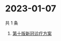 # 2023-01-07

共 1 条

<!-- BEGIN -->
<!-- 最后更新时间 Sat Jan 07 2023 01:12:22 GMT+0800 (China Standard Time) -->

1. [第十版新冠诊疗方案](https://www.zhihu.com/search?q=第十版新冠诊疗方案)

<!-- END -->
